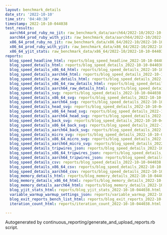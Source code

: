 ```yaml
---
layout: benchmark_details
date_str: '2022-10-10'
time_str: '04:40:38'
timestamp: 2022-10-10-044038
test_results:
  aarch64_prod_ruby_no_jit: raw_benchmark_data/aarch64/2022-10/2022-10-10-044038_basic_benchmark_aarch64_prod_ruby_no_jit.json
  aarch64_prod_ruby_with_yjit: raw_benchmark_data/aarch64/2022-10/2022-10-10-044038_basic_benchmark_aarch64_prod_ruby_with_yjit.json
  x86_64_prod_ruby_no_jit: raw_benchmark_data/x86_64/2022-10/2022-10-10-044038_basic_benchmark_x86_64_prod_ruby_no_jit.json
  x86_64_prod_ruby_with_yjit: raw_benchmark_data/x86_64/2022-10/2022-10-10-044038_basic_benchmark_x86_64_prod_ruby_with_yjit.json
  x86_64_yjit_stats: raw_benchmark_data/x86_64/2022-10/2022-10-10-044038_basic_benchmark_x86_64_yjit_stats.json
reports:
  blog_speed_headline_html: reports/blog_speed_headline_2022-10-10-044038.html
  blog_speed_details_html: reports/blog_speed_details_2022-10-10-044038.html
  blog_speed_details_x86_64_html: reports/blog_speed_details_2022-10-10-044038.x86_64.html
  blog_speed_details_aarch64_html: reports/blog_speed_details_2022-10-10-044038.aarch64.html
  blog_speed_details_raw_details_html: reports/blog_speed_details_2022-10-10-044038.raw_details.html
  blog_speed_details_x86_64_raw_details_html: reports/blog_speed_details_2022-10-10-044038.x86_64.raw_details.html
  blog_speed_details_aarch64_raw_details_html: reports/blog_speed_details_2022-10-10-044038.aarch64.raw_details.html
  blog_speed_details_svg: reports/blog_speed_details_2022-10-10-044038.svg
  blog_speed_details_x86_64_svg: reports/blog_speed_details_2022-10-10-044038.x86_64.svg
  blog_speed_details_aarch64_svg: reports/blog_speed_details_2022-10-10-044038.aarch64.svg
  blog_speed_details_head_svg: reports/blog_speed_details_2022-10-10-044038.head.svg
  blog_speed_details_x86_64_head_svg: reports/blog_speed_details_2022-10-10-044038.x86_64.head.svg
  blog_speed_details_aarch64_head_svg: reports/blog_speed_details_2022-10-10-044038.aarch64.head.svg
  blog_speed_details_back_svg: reports/blog_speed_details_2022-10-10-044038.back.svg
  blog_speed_details_x86_64_back_svg: reports/blog_speed_details_2022-10-10-044038.x86_64.back.svg
  blog_speed_details_aarch64_back_svg: reports/blog_speed_details_2022-10-10-044038.aarch64.back.svg
  blog_speed_details_micro_svg: reports/blog_speed_details_2022-10-10-044038.micro.svg
  blog_speed_details_x86_64_micro_svg: reports/blog_speed_details_2022-10-10-044038.x86_64.micro.svg
  blog_speed_details_aarch64_micro_svg: reports/blog_speed_details_2022-10-10-044038.aarch64.micro.svg
  blog_speed_details_tripwires_json: reports/blog_speed_details_2022-10-10-044038.tripwires.json
  blog_speed_details_x86_64_tripwires_json: reports/blog_speed_details_2022-10-10-044038.x86_64.tripwires.json
  blog_speed_details_aarch64_tripwires_json: reports/blog_speed_details_2022-10-10-044038.aarch64.tripwires.json
  blog_speed_details_csv: reports/blog_speed_details_2022-10-10-044038.csv
  blog_speed_details_x86_64_csv: reports/blog_speed_details_2022-10-10-044038.x86_64.csv
  blog_speed_details_aarch64_csv: reports/blog_speed_details_2022-10-10-044038.aarch64.csv
  blog_memory_details_html: reports/blog_memory_details_2022-10-10-044038.html
  blog_memory_details_x86_64_html: reports/blog_memory_details_2022-10-10-044038.x86_64.html
  blog_memory_details_aarch64_html: reports/blog_memory_details_2022-10-10-044038.aarch64.html
  blog_yjit_stats_html: reports/blog_yjit_stats_2022-10-10-044038.html
  variable_warmup_warmup_settings_json: reports/variable_warmup_2022-10-10-044038.warmup_settings.json
  blog_exit_reports_bench_list_html: reports/blog_exit_reports_2022-10-10-044038.bench_list.html
  iteration_count_html: reports/iteration_count_2022-10-10-044038.html

---
```

Autogenerated by continuous_reporting/generate_and_upload_reports.rb script.
